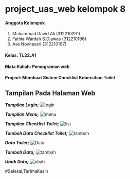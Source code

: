 # project_uas_web kelompok 8
#### Anggota Kelompok
1.  Muhammad David Ali (312210291) 
2.  Fathia Wardah S.Djawas (312210196)
3.  Aas Novitasari (312210167)

#### Kelas: Ti.22.A1 
#### Mata Kuliah: Pemograman web
#### Project: Membuat Sistem  Checklist Kebersihan Toilet


## Tampilan Pada Halaman Web
***Tampilan Login;***
![login](https://github.com/aasnovita114/project_uas_web/assets/116045324/31c4bf56-f8cd-4362-b39c-13bbb366de8d)

***Tampilan Menu;***
![menu](https://github.com/aasnovita114/project_uas_web/assets/116045324/b858347d-01fa-483c-9f0b-ebfa279863be)

***Tampilan Checklist Toilet;***
![list](https://github.com/aasnovita114/project_uas_web/assets/116045324/0b144207-801e-4b26-8f42-06ae5c3f5742)

***Tambah Data Checklist Toilet;***
![tambah](https://github.com/aasnovita114/project_uas_web/assets/116045324/3a1eb010-3646-4213-8729-67fa49581194)

***Data Toilet;***
![Data](https://github.com/aasnovita114/project_uas_web/assets/116045324/de7fe039-59ef-4c62-86ee-794f134571e8)

***Tambah Data;***
![tambah](https://github.com/aasnovita114/project_uas_web/assets/116045324/ef45be93-bd19-4b01-bc26-cad7e8abd534)

***Ubah Data;***
![ubah](https://github.com/aasnovita114/project_uas_web/assets/116045324/dd559f2e-9bba-4498-a88a-eb233e78d419)

#Selesai,TerimaKasih
